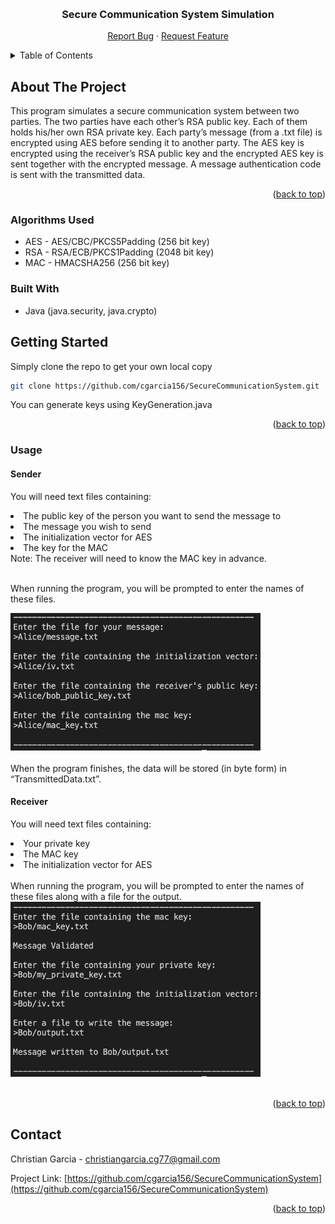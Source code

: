 <a name="readme-top"></a>

<!-- PROJECT LOGO -->
<br />
<div align="center">
  <h3 align="center">Secure Communication System Simulation</h3>

  <p align="center">
    <a href="https://github.com/cgarcia156/My-Local-Database/issues">Report Bug</a>
    ·
    <a href="https://github.com/cgarcia156/My-Local-Database/issues">Request Feature</a>
  </p>
</div>



<!-- TABLE OF CONTENTS -->
<details>
  <summary>Table of Contents</summary>
  <ol>
    <li>
      <a href="#about-the-project">About The Project</a>
    </li>
    <li>
      <a href="#getting-started">Getting Started</a>
    </li>
    <li><a href="#contact">Contact</a></li>
  </ol>
</details>



<!-- ABOUT THE PROJECT -->
## About The Project

This program simulates a secure communication system between two parties. The two parties have each other’s RSA public key.
Each of them holds his/her own RSA private key. Each party’s message (from a .txt file) is encrypted using AES before
sending it to another party. The AES key is encrypted using the receiver’s RSA public key and the encrypted AES key is sent
together with the encrypted message. A message authentication code is sent with the transmitted data. 

<p align="right">(<a href="#readme-top">back to top</a>)</p>

### Algorithms Used
* AES - AES/CBC/PKCS5Padding (256 bit key)
* RSA - RSA/ECB/PKCS1Padding (2048 bit key)
* MAC - HMACSHA256 (256 bit key)


### Built With

* Java (java.security, java.crypto)


<!-- GETTING STARTED -->
## Getting Started

Simply clone the repo to get your own local copy
  ```sh
  git clone https://github.com/cgarcia156/SecureCommunicationSystem.git
  ```
You can generate keys using KeyGeneration.java
<p align="right">(<a href="#readme-top">back to top</a>)</p>

<!-- USAGE EXAMPLES -->
### Usage
#### Sender
You will need text files containing:
  <li> The public key of the person you want to send the message to </li>
  <li> The message you wish to send </li>
  <li> The initialization vector for AES </li>
  <li> The key for the MAC </li>
Note: The receiver will need to know the MAC key in advance.
</br>
</br>
<p> When running the program, you will be prompted to enter the names of these files. </p>

<div align-"left">
<img src="Images/Sender_Example.png" alt="Sender_Example" width="400" height="220">
</div>
<br>
When the program finishes, the data will be stored (in byte form) in “TransmittedData.txt”.


#### Receiver
You will need text files containing:
  <li> Your private key </li> 
  <li> The MAC key </li> 
  <li> The initialization vector for AES </li> 
  <br> 
When running the program, you will be prompted to enter the names of these files along
with a file for the output.
<div align-"left">
<img src="Images/Receiver_Example.png" alt="Receiver_Example" width="400" height="280">
</div>
<br>



<p align="right">(<a href="#readme-top">back to top</a>)</p>


<!-- CONTACT -->
## Contact

Christian Garcia - christiangarcia.cg77@gmail.com

Project Link: [https://github.com/cgarcia156/SecureCommunicationSystem](https://github.com/cgarcia156/SecureCommunicationSystem)

<p align="right">(<a href="#readme-top">back to top</a>)</p>
